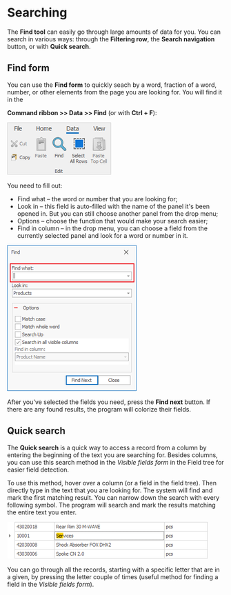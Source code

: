 # Searching 

The **Find tool** can easily go through large amounts of data for you. You can search in various ways: 
through the **Filtering row**, the **Search navigation** button, or with **Quick search**. 

## Find form

You can use the **Find form** to quickly seach by a word, fraction of a word, number, or other elements from the page you are looking for. 
You will find it in the

**Command ribbon >> Data >> Find** (or with **Ctrl + F**):

![Find](pictures/find.png) 

You need to fill out:
- Find what – the word or number that you are looking for;
- Look in – this field is auto-filled with the name of the panel it's been opened in. But you can still choose another panel from the drop menu;
- Options – choose the function that would make your search easier; 
- Find in column – in the drop menu, you can choose a field from the currently selected panel and look for a word or number in it.

![Find menu](pictures/find-menu.png)

After you've selected the fields you need, press the <b>Find next</b> button. If there are any found results, the program will colorize their fields.

## Quick search  

The <b>Quick search</b> is a quick way to access a record from a column by entering the beginning of the text you are searching for. Besides columns, you can use this search method in the *Visible fields form* in the Field tree for easier field detection. 

To use this method, hover over a column (or a field in the field tree). Then directly type in the text that you are looking for. The system will find and mark the first matching result. You can narrow down the search with every following symbol. The program will search and mark the results matching the entire text you enter.

![Quick Searching](pictures/quick-searching.png)

You can go through all the records, starting with a specific letter that are in a given, by pressing the letter couple of times (useful method for finding a field in the  *Visible fields form*).

